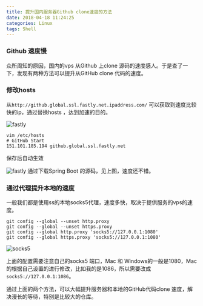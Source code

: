 ```yaml
---
title: 提升国内服务器Github clone速度的方法
date: 2018-04-18 11:24:25
categories: Linux
tags: Shell
---
```

### Github 速度慢
众所周知的原因，国内的vps 从Github 上clone 源码的速度感人。于是查了一下，发现有两种方法可以提升从GitHub clone 代码的速度。<!-- more -->

### 修改hosts
从`http://github.global.ssl.fastly.net.ipaddress.com/` 可以获取到速度比较快的ip，通过替换hosts ，达到加速的目的。

![fastly](WX20180418-113942.png)
``` Shell
vim /etc/hosts
# GitHub Start
151.101.185.194 github.global.ssl.fastly.net
```
保存后自动生效

![fastly](WX20180418-114759@2x.png)
通过下载Spring Boot 的源码，见上图，速度还不错。

### 通过代理提升本地的速度
一般我们都是使用ss的本地socks5代理，速度多快，取决于提供服务的vps的速度。
``` Shell
git config --global --unset http.proxy
git config --global --unset https.proxy
git config --global http.proxy 'socks5://127.0.0.1:1080'
git config --global https.proxy 'socks5://127.0.0.1:1080'
```
![socks5](WX20180418-115544@2x.png)

上面的配置需要注意自己的socks5 端口，Mac 和 Windows的一般是1080，Mac的根据自己设置的进行修改，比如我的是1086，所以需要改成`socks5://127.0.0.1:1086`。

通过上面的两个方法，可以大幅提升服务器和本地的GitHub代码clone 速度，解决漫长的等待，特别是比较大的仓库。
